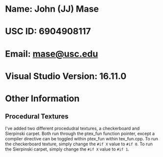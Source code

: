 # Name: John (JJ) Mase
# USC ID: 6904908117
# Email: mase@usc.edu
# Visual Studio Version: 16.11.0
# Other Information
## Procedural Textures
I've added two different procedudral textures, a checkerboard and Sierpinski carpet. Both run through the ptex_fun function pointer, except a compiler directive can be toggled within ptex_fun within tex_fun.cpp. To run the checkerboard texture, simply change the ```#if X``` value to ```#if 0```. To run the Sierpinski carpet, simply change the ```#if X``` value to ```#if 1```.